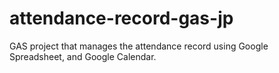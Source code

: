 # attendance-record-gas-jp
GAS project that manages the attendance record using Google Spreadsheet, and Google Calendar.
